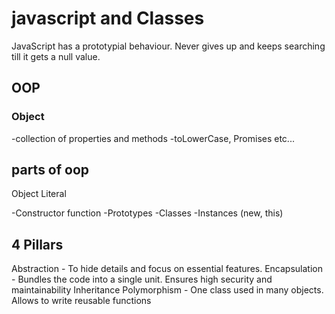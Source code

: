 # javascript and Classes
JavaScript has a prototypial behaviour. Never gives up and keeps searching till it gets a null value.
## OOP

### Object
-collection of properties and methods
-toLowerCase, Promises etc...

## parts of oop
Object Literal

-Constructor function
-Prototypes
-Classes
-Instances (new, this)

## 4 Pillars
Abstraction - To hide details and focus on essential features.
Encapsulation - Bundles the code into a single unit. Ensures high security and maintainability
Inheritance
Polymorphism - One class used in many objects. Allows to write reusable functions